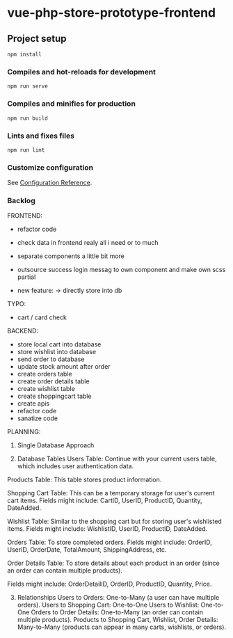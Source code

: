 # vue-php-store-prototype-frontend

## Project setup

```
npm install
```

### Compiles and hot-reloads for development

```
npm run serve
```

### Compiles and minifies for production

```
npm run build
```

### Lints and fixes files

```
npm run lint
```

### Customize configuration

See [Configuration Reference](https://cli.vuejs.org/config/).

### Backlog

FRONTEND:

- refactor code
- check data in frontend realy all i need or to much
- separate components a little bit more
- outsource success login messag to own component and make own scss partial

- new feature:
  -> directly store into db

TYPO:

- cart / card check

BACKEND:

- store local cart into database
- store wishlist into database
- send order to database
- update stock amount after order
- create orders table
- create order details table
- create wishlist table
- create shoppingcart table
- create apis
- refactor code
- sanatize code

PLANNING:

1. Single Database Approach

2. Database Tables
   Users Table: Continue with your current users table, which includes user authentication data.

Products Table: This table stores product information.

Shopping Cart Table: This can be a temporary storage for user's current cart items.
Fields might include: CartID, UserID, ProductID, Quantity, DateAdded.

Wishlist Table: Similar to the shopping cart but for storing user's wishlisted items.
Fields might include: WishlistID, UserID, ProductID, DateAdded.

Orders Table: To store completed orders.
Fields might include: OrderID, UserID, OrderDate, TotalAmount, ShippingAddress, etc.

Order Details Table: To store details about each product in an order (since an order can contain multiple products).

Fields might include: OrderDetailID, OrderID, ProductID, Quantity, Price.

3. Relationships
   Users to Orders: One-to-Many (a user can have multiple orders).
   Users to Shopping Cart: One-to-One
   Users to Wishlist: One-to-One
   Orders to Order Details: One-to-Many (an order can contain multiple products).
   Products to Shopping Cart, Wishlist, Order Details: Many-to-Many (products can appear in many carts, wishlists, or orders).
